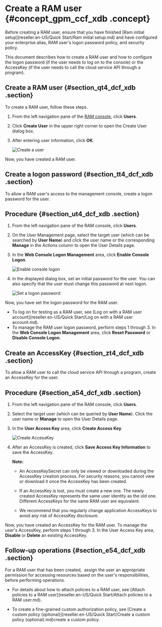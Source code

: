# Create a RAM user {#concept_gpm_ccf_xdb .concept}

Before creating a RAM user, ensure that you have finished [Ram initial setup](reseller.en-US/Quick Start/Ram initial setup.md) and have configured your enterprise alias, RAM user's logon password policy, and security policy.

This document describes how to create a RAM user and how to configure the logon password \(if the user needs to log on to the console\) or the AccessKey \(if the user needs to call the cloud service API through a program\).

## Create a RAM user {#section_qt4_dcf_xdb .section}

To create a RAM user, follow these steps.

1.  From the left navigation pane of the [RAM console](https://partners-intl.console.aliyun.com/#/ram), click **Users**.
2.  Click **Create User** in the upper right corner to open the Create User dialog box.
3.  After entering user information, click **OK**.

    ![](images/3520_en-US.png "Create a user")


Now, you have created a RAM user.

## Create a logon password {#section_tt4_dcf_xdb .section}

To allow a RAM user's access to the management console, create a logon password for the user.

## Procedure {#section_ut4_dcf_xdb .section}

1.  From the left navigation pane of the RAM console, click **Users**.
2.  On the User Management page, select the target user \(which can be searched by **User Name**\) and click the user name or the corresponding **Manage** in the Actions column to open the User Details page.
3.  In the **Web Console Logon Management** area, click **Enable Console Logon**.

    ![](images/6206_en-US.png "Enable console logon")

4.  In the displayed dialog box, set an initial password for the user. You can also specify that the user must change this password at next logon.

     ![](images/3522_en-US.png "Set a logon password") 


Now, you have set the logon password for the RAM user.

-   To log on for testing as a RAM user, see [Log on with a RAM user account](reseller.en-US/Quick Start/Log on with a RAM user account.md).
-   To manage the RAM user logon password, perform steps 1 through 3. In the **Web Console Logon Management** area, click **Reset Password** or **Disable Console Logon**.

## Create an AccessKey {#section_zt4_dcf_xdb .section}

To allow a RAM user to call the cloud service API through a program, create an AccessKey for the user.

## Procedure {#section_a54_dcf_xdb .section}

1.  From the left navigation pane of the RAM console, click **Users**.
2.  Select the target user \(which can be queried by **User Name**\). Click the user name or **Manage** to open the User Details page.
3.  In the **User Access Key** area, click **Create Access Key**.

     ![](images/3523_en-US.png "Create AccessKey") 

4.  After an AccessKey is created, click **Save Access Key Information** to save the AccessKey.

    **Note:** 

    -   An AccessKeySecret can only be viewed or downloaded during the AccessKey creation process. For security reasons, you cannot view or download it once the AccessKey has been created.

    -   If an AccessKey is lost, you must create a new one. The newly created AccessKey represents the same user identity as the old one. Different AccessKeys for the same RAM user are equivalent.

    -   We recommend that you regularly change application AccessKeys to avoid any risk of AccessKey disclosure.


Now, you have created an AccessKey for the RAM user. To manage the user's AccessKey, perform steps 1 through 3. In the User Access Key area, **Disable** or **Delete** an existing AccessKey.

## Follow-up operations {#section_e54_dcf_xdb .section}

For a RAM user that has been created,  assign the user an appropriate permission for accessing resources based on the user's responsibilities, before performing operations.

-   For details about how to attach policies to a RAM user, see [Attach policies to a RAM user](reseller.en-US/Quick Start/Attach policies to a RAM user.md).

-   To create a fine-grained custom authorization policy, see [Create a custom policy \(optional\)](reseller.en-US/Quick Start/Create a custom policy (optional).md)create a custom policy.


